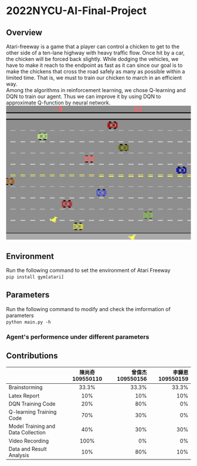 # 2022NYCU-AI-Final-Project
## Overview
  Atari-freeway is a game that a player can control a chicken to get to the other side of a ten-lane highway with heavy traffic flow. Once hit by a car, the chicken will be forced back slightly. While dodging the vehicles, we have to make it reach to the endpoint as fast as it can since our goal is to  make the chickens that cross the road safely as many as possible within a limited time. That is, we must to train our chicken to march in an efficient way.  
Among the algorithms in reinforcement learning, we chose Q-learning and DQN to train our agent. Thus we can improve it by using DQN to approximate Q-function by neural network.  
![image](https://github.com/Willy0921/2022NYCU-AI-Final-Project/blob/main/Freeway%20AI/freeway.png)

## Environment
Run the following command to set the environment of Atari Freeway  
`pip install gym[atari]`  


## Parameters
Run the following command to modify and check the imformation of parameters  
`python main.py -h`

### Agent's performence under different parameters


## Contributions

|         |陳尚奇109550110          | 曾偉杰109550156  |李驊恩109550159  |
| ------------- |:-------------:| -----:|-----:|
| Brainstorming        |  33.3%     | 33.3% | 33.3% |
| Latex Report        | 10%      |   10% |10% |
| DQN Training Code      | 20%      |    80% |0% |
| Q-learning Training Code  | 70%     | 30% | 0% |
| Model Training and Data Collection   | 40%      | 30% | 30% |
| Video Recording        | 100%    | 0% | 0% |
| Data and Result Analysis        | 10%      | 80% | 10% |
